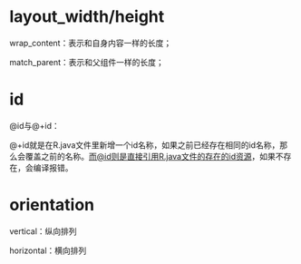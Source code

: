# layout_width/height

wrap_content：表示和自身内容一样的长度；

match_parent：表示和父组件一样的长度；

# id

@id与@+id：

 @+id就是在R.java文件里新增一个id名称，如果之前已经存在相同的id名称，那么会覆盖之前的名称。而@id则是直接引用R.java文件的存在的id资源，如果不存在，会编译报错。 

# orientation

vertical：纵向排列

horizontal：横向排列

